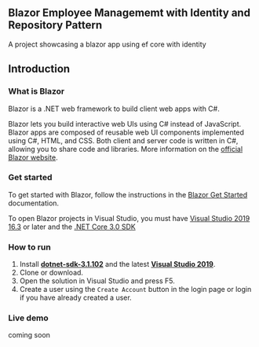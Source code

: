 ## Blazor Employee Managememt with Identity and Repository Pattern

A project showcasing a blazor app using ef core with identity

## Introduction

### What is Blazor
Blazor is a .NET web framework to build client web apps with C#.

Blazor lets you build interactive web UIs using C# instead of JavaScript. Blazor apps are composed of reusable web UI components implemented using C#, HTML, and CSS. Both client and server code is written in C#, allowing you to share code and libraries.
More information on the [official Blazor website](https://blazor.net).

### Get started

To get started with Blazor, follow the instructions in the [Blazor Get Started](https://docs.microsoft.com/aspnet/core/blazor/get-started) documentation.

To open Blazor projects in Visual Studio, you must have [Visual Studio 2019 16.3](https://www.visualstudio.com/vs/) or later and the [.NET Core 3.0 SDK](https://dot.net/get-core3)

### How to run
1. Install [**dotnet-sdk-3.1.102**](https://dotnet.microsoft.com/download/dotnet-core/3.1) and the latest [**Visual Studio 2019**](https://visualstudio.microsoft.com/vs/).
2. Clone or download.
3. Open the solution in Visual Studio and press F5.
4. Create a user using the `Create Account` button in the login page or login if you have already created a user.

### Live demo
coming soon

